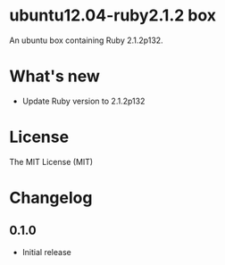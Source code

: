 ubuntu12.04-ruby2.1.2 box
=========================

An ubuntu box containing Ruby 2.1.2p132.

# What's new

- Update Ruby version to 2.1.2p132

# License

The MIT License (MIT)

# Changelog

## 0.1.0

- Initial release